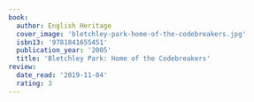 ```yaml
---
book:
  author: English Heritage
  cover_image: 'bletchley-park-home-of-the-codebreakers.jpg'
  isbn13: '9781841655451'
  publication_year: '2005'
  title: 'Bletchley Park: Home of the Codebreakers'
review:
  date_read: '2019-11-04'
  rating: 3
---
```

